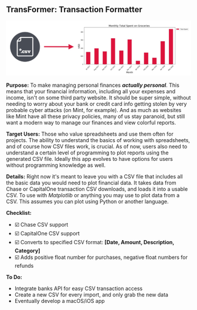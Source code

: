 ## TransFormer: Transaction Formatter
![](rm_image.jpg)

**Purpose:** To make managing personal finances ***actually personal***. This means that your financial information, including all your expenses and income, isn't on some third party website. It should be super simple, without needing to worry about your bank or credit card info getting stolen by very probable cyber attacks (on Mint, for example). And as much as websites like Mint have all these privacy policies, many of us stay paranoid, but still want a modern way to manage our finances and view colorful reports.

**Target Users:** Those who value spreadsheets and use them often for projects. The ability to understand the basics of working with spreadsheets, and of course how CSV files work, is crucial. As of now, users also need to understand a certain level of programming to plot reports using the generated CSV file. Ideally this app evolves to have options for users without programming knowledge as well.

**Details:** Right now it's meant to leave you with a CSV file that includes all the basic data you would need to plot financial data. It takes data from Chase or CapitalOne transaction CSV downloads, and loads it into a usable CSV. To use with *Matplotlib* or anything you may use to plot data from a CSV. This assumes you can plot using Python or another language.

**Checklist:**

* :ballot_box_with_check: Chase CSV support
* :ballot_box_with_check: CapitalOne CSV support
* :ballot_box_with_check: Converts to specified CSV format: **[Date, Amount, Description, Category]**
* :ballot_box_with_check: Adds positive float number for purchases, negative float numbers for refunds

**To Do:**

* Integrate banks API for easy CSV transaction access
* Create a new CSV for every import, and only grab the new data
* Eventually develop a macOS/iOS app